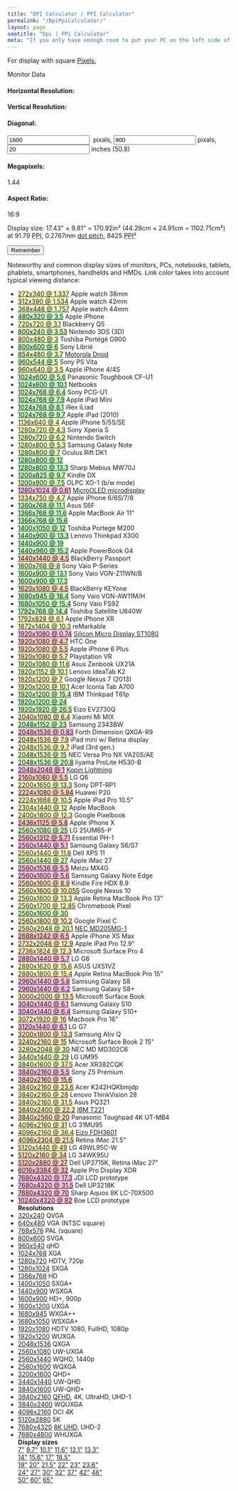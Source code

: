 ```yaml
---
title: "DPI Calculator / PPI Calculator" 
permalink: "/DpiPpiCalculator/"
layout: page
seotitle: "Dpi | PPi Calculator" 
meta: "If you only have enough room to put your PC on the left side of your desk, choosing a good inverted PC case is your best option."
---
```

<div class="container-fluid">
<p> For display with square&nbsp;<a href="https://en.wikipedia.org/wiki/Pixel" target="_blank">Pixels.</a></p>
<div class="card">
  <div class="card-header">Monitor Data</div>
  <div class="card-body">
    <div class="row">
        <div class="col-md-3">
            <h4>Horizontal Resolution:</h4>      
            <h4>Vertical Resolution:</h4>      
            <h4>Diagonal:</h4>      
        </div>
        <div class="col-md-6">
            <div class="form-inline">
                <input class="form-control" onChange="do_dpi()" value="1600" type="number" id="txtHR"/>
                <span>&nbsp;pixals,</span> 
                <input class="form-control" onChange="do_dpi()" value="900" type="number" id="txtVR" /><span>&nbsp;pixals,</span>
                <input class="form-control" onChange="do_dpi()" value="20" type="number" id="txtDiagonal"/><span>&nbsp;inches (</span><span id="metricdiag">50.8</span><span>)</span>
            </div>
        </div>
        <div class="col-md-3">
        <h4>Megapixels:</h4><span id="mpix">1.44</span>
        <h4>Aspect Ratio:</h4><span id="aspect">16:9</span>     
        </div>
    </div>    </div>
  <div class="card-footer">
    <p id="result">Display size: 17.43" × 9.81" = 170.92in² (44.28cm × 24.91cm = 1102.71cm²) at <span title="Y: 91.79">91.79</span> <abbr title="pixels per inch">PPI</abbr>, 0.2767mm <a href="https://en.wikipedia.org/wiki/Dot_pitch">dot pitch</a>, 8425 <abbr title="pixels per square inch">PPI²</abbr></p>
    <p id="saved"></p>
    <input type="button" class="btn btn-info" onclick="document.getElementById('saved').innerHTML = document.getElementById('saved').innerHTML + document.getElementById('result').innerHTML + '<br>';" value="Remember">
  </div>
</div>
<p>Noteworthy and common display sizes of monitors, PCs, notebooks, tablets, phablets, smartphones, handhelds and HMDs. Link color takes into account typical viewing distance:</p>
<div id="multilist">
<ul id="mylist" class="row">
<div class="col-md-3">
<li><a href="javascript:set_mon(272,340,1.337)" style="background-color: rgb(247, 255, 191);">272x340 @ 1.337</a> Apple watch 38mm</li><li><a href="javascript:set_mon(312,390,1.534)" style="background-color: rgb(247, 255, 191);">312x390 @ 1.534</a> Apple watch 42mm</li><li><a href="javascript:set_mon(368,448,1.757)" style="background-color: rgb(249, 255, 191);">368x448 @ 1.757</a> Apple watch 44mm</li><li><a href="javascript:set_mon(480,320,3.5)" style="background-color: rgb(191, 255, 198);">480x320 @ 3.5</a> Apple iPhone</li><li><a href="javascript:set_mon(720,720,3.1)" style="background-color: rgb(248, 255, 191);">720x720 @ 3.1</a> Blackberry Q5</li><li><a href="javascript:set_mon(800,240,3.53)" style="background-color: rgb(212, 255, 191);">800x240 @ 3.53</a> Nintendo 3DS (3D)</li><li><a href="javascript:set_mon(800,480,3)" style="background-color: rgb(241, 255, 191);">800x480 @ 3</a> Toshiba Portégé G900</li><li><a href="javascript:set_mon(800,600,6)" style="background-color: rgb(192, 255, 191);">800x600 @ 6</a> Sony Librié</li><li><a href="javascript:set_mon(854,480,3.7)" style="background-color: rgb(223, 255, 191);">854x480 @ 3.7</a> <a href="https://en.wikipedia.org/wiki/Motorola_Droid">Motorola Droid</a></li><li><a href="javascript:set_mon(960,544,5)" style="background-color: rgb(211, 255, 191);">960x544 @ 5</a> Sony PS Vita</li><li><a href="javascript:set_mon(960,640,3.5)" style="background-color: rgb(249, 255, 191);">960x640 @ 3.5</a> Apple iPhone 4/4S</li><li><a href="javascript:set_mon(1024,600,5.6)" style="background-color: rgb(210, 255, 191);">1024x600 @ 5.6</a> Panasonic Toughbook CF-U1</li><li><a href="javascript:set_mon(1024,600,10.1)" style="background-color: rgb(191, 255, 202);">1024x600 @ 10.1</a> Netbooks</li><li><a href="javascript:set_mon(1024,768,6.4)" style="background-color: rgb(208, 255, 191);">1024x768 @ 6.4</a> Sony PCG-U1</li><li><a href="javascript:set_mon(1024,768,7.9)" style="background-color: rgb(196, 255, 191);">1024x768 @ 7.9</a> Apple iPad Mini</li><li><a href="javascript:set_mon(1024,768,8.1)" style="background-color: rgb(195, 255, 191);">1024x768 @ 8.1</a> iRex iLiad</li><li><a href="javascript:set_mon(1024,768,9.7)" style="background-color: rgb(191, 255, 195);">1024x768 @ 9.7</a> Apple iPad (2010)</li><li><a href="javascript:set_mon(1136,640,4)" style="background-color: rgb(247, 255, 191);">1136x640 @ 4</a> Apple iPhone 5/5S/SE</li><li><a href="javascript:set_mon(1280,720,4.3)" style="background-color: rgb(255, 255, 191);">1280x720 @ 4.3</a> Sony Xperia S</li><li><a href="javascript:set_mon(1280,720,6.2)" style="background-color: rgb(223, 255, 191);">1280x720 @ 6.2</a> Nintendo Switch</li><li><a href="javascript:set_mon(1280,800,5.3)" style="background-color: rgb(239, 255, 191);">1280x800 @ 5.3</a> Samsung Galaxy Note</li><li><a href="javascript:set_mon(1280,800,7)" style="background-color: rgb(218, 255, 191);">1280x800 @ 7</a> Oculus Rift DK1</li><li><a href="javascript:set_mon(1280,800,12)" style="background-color: rgb(191, 255, 193);">1280x800 @ 12</a> </li><li><a href="javascript:set_mon(1280,800,13.3)" style="background-color: rgb(191, 255, 196);">1280x800 @ 13.3</a> Sharp Mebius MW70J</li><li><a href="javascript:set_mon(1200,825,9.7)" style="background-color: rgb(196, 255, 191);">1200x825 @ 9.7</a> Kindle DX</li><li><a href="javascript:set_mon(1200,900,7.5)" style="background-color: rgb(213, 255, 191);">1200x900 @ 7.5</a> OLPC XO-1 (b/w mode)</li><li><a href="javascript:set_mon(1280,1024,0.61)" style="background-color: rgb(255, 191, 223);">1280x1024 @ 0.61</a> <a href="http://www.imaging-resource.com/news/2012/01/27/new-evf-makes-it-clear-the-optical-viewfinders-days-are-numbered">MicroOLED microdisplay</a></li><li><a href="javascript:set_mon(1334,750,4.7)" style="background-color: rgb(252, 255, 191);">1334x750 @ 4.7</a> Apple iPhone 6/6S/7/8</li><li><a href="javascript:set_mon(1360,768,11.1)" style="background-color: rgb(196, 255, 191);">1360x768 @ 11.1</a> Asus S6F</li><li><a href="javascript:set_mon(1366,768,11.6)" style="background-color: rgb(194, 255, 191);">1366x768 @ 11.6</a> Apple MacBook Air 11"</li><li><a href="javascript:set_mon(1366,768,15.6)" style="background-color: rgb(191, 255, 199);">1366x768 @ 15.6</a> </li><li><a href="javascript:set_mon(1400,1050,12)" style="background-color: rgb(201, 255, 191);">1400x1050 @ 12</a> Toshiba Portege M200</li><li><a href="javascript:set_mon(1440,900,13.3)" style="background-color: rgb(194, 255, 191);">1440x900 @ 13.3</a> Lenovo Thinkpad X300</li><li><a href="javascript:set_mon(1440,900,19)" style="background-color: rgb(191, 255, 200);">1440x900 @ 19</a> </li><li><a href="javascript:set_mon(1440,960,15.2)" style="background-color: rgb(191, 255, 192);">1440x960 @ 15.2</a> Apple PowerBook G4</li><li><a href="javascript:set_mon(1440,1440,4.5)" style="background-color: rgb(255, 209, 191);">1440x1440 @ 4.5</a> BlackBerry Passport</li><li><a href="javascript:set_mon(1600,768,8)" style="background-color: rgb(225, 255, 191);">1600x768 @ 8</a> Sony Vaio P-Series</li><li><a href="javascript:set_mon(1600,900,13.1)" style="background-color: rgb(201, 255, 191);">1600x900 @ 13.1</a> Sony Vaio VGN-Z11WN/B</li><li><a href="javascript:set_mon(1600,900,17.3)" style="background-color: rgb(191, 255, 192);">1600x900 @ 17.3</a> </li><li><a href="javascript:set_mon(1620,1080,4.5)" style="background-color: rgb(255, 217, 191);">1620x1080 @ 4.5</a> BlackBerry KEYone</li>
</div>
<div class="col-md-3">
<li><a href="javascript:set_mon(1680,945,18.4)" style="background-color: rgb(192, 255, 191);">1680x945 @ 18.4</a> Sony Vaio VGN-AW11M/H</li><li><a href="javascript:set_mon(1680,1050,15.4)" style="background-color: rgb(201, 255, 191);">1680x1050 @ 15.4</a> Sony Vaio FS92</li><li><a href="javascript:set_mon(1792,768,14.4)" style="background-color: rgb(202, 255, 191);">1792x768 @ 14.4</a> Toshiba Satellite U840W</li><li><a href="javascript:set_mon(1792,828,6.1)" style="background-color: rgb(255, 250, 191);">1792x828 @ 6.1</a> Apple iPhone XR</li><li><a href="javascript:set_mon(1872,1404,10.3)" style="background-color: rgb(238, 255, 191);">1872x1404 @ 10.3</a> reMarkable</li><li><a href="javascript:set_mon(1920,1080,0.74)" style="background-color: rgb(255, 191, 223);">1920x1080 @ 0.74</a> <a href="http://www.siliconmicrodisplay.com/st1080.html">Silicon Micro Display ST1080</a></li><li><a href="javascript:set_mon(1920,1080,4.7)" style="background-color: rgb(255, 201, 191);">1920x1080 @ 4.7</a> HTC One</li><li><a href="javascript:set_mon(1920,1080,5.5)" style="background-color: rgb(255, 222, 191);">1920x1080 @ 5.5</a> Apple iPhone 6 Plus</li><li><a href="javascript:set_mon(1920,1080,5.7)" style="background-color: rgb(255, 226, 191);">1920x1080 @ 5.7</a> Playstation VR</li><li><a href="javascript:set_mon(1920,1080,11.6)" style="background-color: rgb(224, 255, 191);">1920x1080 @ 11.6</a> Asus Zenbook UX21A</li><li><a href="javascript:set_mon(1920,1152,10.1)" style="background-color: rgb(234, 255, 191);">1920x1152 @ 10.1</a> Lenovo IdeaTab K2</li><li><a href="javascript:set_mon(1920,1200,7)" style="background-color: rgb(255, 244, 191);">1920x1200 @ 7</a> Google Nexus 7 (2013)</li><li><a href="javascript:set_mon(1920,1200,10.1)" style="background-color: rgb(236, 255, 191);">1920x1200 @ 10.1</a> Acer Iconia Tab A700</li><li><a href="javascript:set_mon(1920,1200,15.4)" style="background-color: rgb(212, 255, 191);">1920x1200 @ 15.4</a> IBM Thinkpad T61p</li><li><a href="javascript:set_mon(1920,1200,24)" style="background-color: rgb(196, 255, 191);">1920x1200 @ 24</a> </li><li><a href="javascript:set_mon(1920,1920,26.5)" style="background-color: rgb(207, 255, 191);">1920x1920 @ 26.5</a> Eizo EV2730Q</li><li><a href="javascript:set_mon(2040,1080,6.4)" style="background-color: rgb(255, 232, 191);">2040x1080 @ 6.4</a> Xiaomi Mi MIX</li><li><a href="javascript:set_mon(2048,1152,23)" style="background-color: rgb(200, 255, 191);">2048x1152 @ 23</a> Samsung 2343BW</li><li><a href="javascript:set_mon(2048,1536,0.83)" style="background-color: rgb(255, 191, 223);">2048x1536 @ 0.83</a> Forth Dimension QXGA-R9</li><li><a href="javascript:set_mon(2048,1536,7.9)" style="background-color: rgb(255, 238, 191);">2048x1536 @ 7.9</a> iPad mini w/ Retina display</li><li><a href="javascript:set_mon(2048,1536,9.7)" style="background-color: rgb(254, 255, 191);">2048x1536 @ 9.7</a> iPad (3rd gen.)</li><li><a href="javascript:set_mon(2048,1536,15)" style="background-color: rgb(225, 255, 191);">2048x1536 @ 15</a> NEC Versa Pro NX VA20S/AE</li><li><a href="javascript:set_mon(2048,1536,20.8)" style="background-color: rgb(211, 255, 191);">2048x1536 @ 20.8</a> Iiyama ProLite H530-B</li><li><a href="javascript:set_mon(2048,2048,1)" style="background-color: rgb(255, 191, 223);">2048x2048 @ 1</a> <a href="http://www.kopin.com/investors/news-events/press-releases/press-release-details/2017/Kopin-Debuts-Lightning-OLED-Microdisplay-With-2k-x-2k-Resolution-for-Mobile-VR-at-2017-CES/default.aspx">Kopin Lightning</a></li><li><a href="javascript:set_mon(2160,1080,5.5)" style="background-color: rgb(255, 205, 191);">2160x1080 @ 5.5</a> LG Q6</li><li><a href="javascript:set_mon(2200,1650,13.3)" style="background-color: rgb(240, 255, 191);">2200x1650 @ 13.3</a> Sony DPT-RP1</li><li><a href="javascript:set_mon(2224,1080,5.84)" style="background-color: rgb(255, 209, 191);">2224x1080 @ 5.84</a> Huawei P20</li><li><a href="javascript:set_mon(2224,1668,10.5)" style="background-color: rgb(255, 251, 191);">2224x1668 @ 10.5</a> Apple iPad Pro 10.5"</li><li><a href="javascript:set_mon(2304,1440,12)" style="background-color: rgb(246, 255, 191);">2304x1440 @ 12</a> Apple MacBook</li><li><a href="javascript:set_mon(2400,1600,12.3)" style="background-color: rgb(251, 255, 191);">2400x1600 @ 12.3</a> Google Pixelbook</li><li><a href="javascript:set_mon(2436,1125,5.8)" style="background-color: rgb(255, 193, 191);">2436x1125 @ 5.8</a> Apple iPhone X</li><li><a href="javascript:set_mon(2560,1080,25)" style="background-color: rgb(211, 255, 191);">2560x1080 @ 25</a> LG 25UM65-P</li><li><a href="javascript:set_mon(2560,1312,5.71)" style="background-color: rgb(255, 191, 206);">2560x1312 @ 5.71</a> Essential PH-1</li><li><a href="javascript:set_mon(2560,1440,5.1)" style="background-color: rgb(255, 191, 223);">2560x1440 @ 5.1</a> Samsung Galaxy S6/S7</li><li><a href="javascript:set_mon(2560,1440,11.6)" style="background-color: rgb(255, 252, 191);">2560x1440 @ 11.6</a> Dell XPS 11</li><li><a href="javascript:set_mon(2560,1440,27)" style="background-color: rgb(214, 255, 191);">2560x1440 @ 27</a> Apple iMac 27</li><li><a href="javascript:set_mon(2560,1536,5.5)" style="background-color: rgb(255, 191, 221);">2560x1536 @ 5.5</a> Meizu MX4G</li><li><a href="javascript:set_mon(2560,1600,5.6)" style="background-color: rgb(255, 191, 220);">2560x1600 @ 5.6</a> Samsung Galaxy Note Edge</li><li><a href="javascript:set_mon(2560,1600,8.9)" style="background-color: rgb(255, 224, 191);">2560x1600 @ 8.9</a> Kindle Fire HDX 8.9</li><li><a href="javascript:set_mon(2560,1600,10.055)" style="background-color: rgb(255, 236, 191);">2560x1600 @ 10.055</a> Google Nexus 10</li>
</div>
<div class="col-md-3">
<li><a href="javascript:set_mon(2560,1600,13.3)" style="background-color: rgb(252, 255, 191);">2560x1600 @ 13.3</a> Apple Retina MacBook Pro 13"</li><li><a href="javascript:set_mon(2560,1700,12.85)" style="background-color: rgb(255, 253, 191);">2560x1700 @ 12.85</a> Chromebook Pixel</li><li><a href="javascript:set_mon(2560,1600,30)" style="background-color: rgb(213, 255, 191);">2560x1600 @ 30</a> </li><li><a href="javascript:set_mon(2560,1800,10.2)" style="background-color: rgb(255, 231, 191);">2560x1800 @ 10.2</a> Google Pixel C</li><li><a href="javascript:set_mon(2560,2048,20.1)" style="background-color: rgb(238, 255, 191);">2560x2048 @ 20.1</a> <a href="http://www.necdisplay.com/p/medical%20-diagnostic%20-displays/md205mg-1?type=support">NEC MD205MG-1</a></li><li><a href="javascript:set_mon(2688,1242,6.5)" style="background-color: rgb(255, 191, 193);">2688x1242 @ 6.5</a> Apple iPhone XS Max</li><li><a href="javascript:set_mon(2732,2048,12.9)" style="background-color: rgb(255, 238, 191);">2732x2048 @ 12.9</a> Apple iPad Pro 12.9"</li><li><a href="javascript:set_mon(2736,1824,12.3)" style="background-color: rgb(255, 240, 191);">2736x1824 @ 12.3</a> Microsoft Surface Pro 4</li><li><a href="javascript:set_mon(2880,1440,5.7)" style="background-color: rgb(255, 191, 223);">2880x1440 @ 5.7</a> LG G6</li><li><a href="javascript:set_mon(2880,1620,15.6)" style="background-color: rgb(253, 255, 191);">2880x1620 @ 15.6</a> ASUS UX51VZ</li><li><a href="javascript:set_mon(2880,1800,15.4)" style="background-color: rgb(255, 252, 191);">2880x1800 @ 15.4</a> Apple Retina MacBook Pro 15"</li><li><a href="javascript:set_mon(2960,1440,5.8)" style="background-color: rgb(255, 191, 223);">2960x1440 @ 5.8</a> Samsung Galaxy S8</li><li><a href="javascript:set_mon(2960,1440,6.2)" style="background-color: rgb(255, 191, 223);">2960x1440 @ 6.2</a> Samsung Galaxy S8+</li><li><a href="javascript:set_mon(3000,2000,13.5)" style="background-color: rgb(255, 234, 191);">3000x2000 @ 13.5</a> Microsoft Surface Book</li><li><a href="javascript:set_mon(3040,1440,6.1)" style="background-color: rgb(255, 191, 223);">3040x1440 @ 6.1</a> Samsung Galaxy S10</li><li><a href="javascript:set_mon(3040,1440,6.4)" style="background-color: rgb(255, 191, 223);">3040x1440 @ 6.4</a> Samsung Galaxy S10+</li><li><a href="javascript:set_mon(3072,1920,16)" style="background-color: rgb(255, 246, 191);">3072x1920 @ 16</a> Macbook Pro 16"</li><li><a href="javascript:set_mon(3120,1440,6.1)" style="background-color: rgb(255, 191, 223);">3120x1440 @ 6.1</a> LG G7</li><li><a href="javascript:set_mon(3200,1800,13.3)" style="background-color: rgb(255, 230, 191);">3200x1800 @ 13.3</a> Samsung Ativ Q</li><li><a href="javascript:set_mon(3240,2160,15)" style="background-color: rgb(255, 230, 191);">3240x2160 @ 15</a> Microsoft Surface Book 2 15"</li><li><a href="javascript:set_mon(3280,2048,30)" style="background-color: rgb(239, 255, 191);">3280x2048 @ 30</a> NEC MD MD302C6</li><li><a href="javascript:set_mon(3440,1440,29)" style="background-color: rgb(236, 255, 191);">3440x1440 @ 29</a> LG UM95</li><li><a href="javascript:set_mon(3840,1600,37.5)" style="background-color: rgb(240, 255, 191);">3840x1600 @ 37.5</a> Acer XR382CQK</li><li><a href="javascript:set_mon(3840,2160,5.5)" style="background-color: rgb(255, 191, 223);">3840x2160 @ 5.5</a> Sony Z5 Premium</li><li><a href="javascript:set_mon(3840,2160,15.6)" style="background-color: rgb(255, 213, 191);">3840x2160 @ 15.6</a> </li><li><a href="javascript:set_mon(3840,2160,23.6)" style="background-color: rgb(255, 242, 191);">3840x2160 @ 23.6</a> Acer K242HQKbmjdp</li><li><a href="javascript:set_mon(3840,2160,28)" style="background-color: rgb(255, 251, 191);">3840x2160 @ 28</a> Lenovo ThinkVision 28</li><li><a href="javascript:set_mon(3840,2160,31.5)" style="background-color: rgb(254, 255, 191);">3840x2160 @ 31.5</a> Asus PQ321</li><li><a href="javascript:set_mon(3840,2400,22.2)" style="background-color: rgb(255, 234, 191);">3840x2400 @ 22.2</a> <a href="https://en.wikipedia.org/wiki/IBM_T220/T221_LCD_monitors#IBM_T221">IBM T221</a></li><li><a href="javascript:set_mon(3840,2560,20)" style="background-color: rgb(255, 224, 191);">3840x2560 @ 20</a> Panasonic Toughpad 4K UT-MB4</li><li><a href="javascript:set_mon(4096,2160,31)" style="background-color: rgb(255, 249, 191);">4096x2160 @ 31</a> LG 31MU95</li><li><a href="javascript:set_mon(4096,2160,36.4)" style="background-color: rgb(254, 255, 191);">4096x2160 @ 36.4</a> <a href="http://www.eizo.com/na/products/duravision/fdh3601/">Eizo FDH3601</a></li><li><a href="javascript:set_mon(4096,2304,21.5)" style="background-color: rgb(255, 226, 191);">4096x2304 @ 21.5</a> Retina iMac 21.5"</li><li><a href="javascript:set_mon(5120,1440,49)" style="background-color: rgb(255, 247, 191);">5120x1440 @ 49</a> LG 49WL95C-W</li><li><a href="javascript:set_mon(5120,2160,34)" style="background-color: rgb(255, 226, 191);">5120x2160 @ 34</a> LG 34WK95U</li><li><a href="javascript:set_mon(5120,2880,27)" style="background-color: rgb(255, 203, 191);">5120x2880 @ 27</a> Dell UP2715K, Retina iMac 27"</li><li><a href="javascript:set_mon(6016,3384,32)" style="background-color: rgb(255, 191, 200);">6016x3384 @ 32</a> Apple Pro Display XDR</li><li><a href="javascript:set_mon(7680,4320,17.3)" style="background-color: rgb(255, 191, 223);">7680x4320 @ 17.3</a> JDI LCD prototype</li><li><a href="javascript:set_mon(7680,4320,31.5)" style="background-color: rgb(255, 191, 223);">7680x4320 @ 31.5</a> Dell UP3218K</li><li><a href="javascript:set_mon(7680,4320,70)" style="background-color: rgb(255, 191, 212);">7680x4320 @ 70</a> Sharp Aquos 8K LC-70X500</li>
</div>
<div class="col-md-3">
<li><a href="javascript:set_mon(10240,4320,82)" style="background-color: rgb(255, 191, 223);">10240x4320 @ 82</a> Boe LCD prototype</li>


<li style="list-style-type: none;" id="resolutions"> <b>Resolutions</b>
</li><li><a href="javascript:set_mon(320,240)">320x240</a> QVGA</li>
<li><a href="javascript:set_mon(640,480)">640x480</a> VGA (NTSC square)</li>
<li><a href="javascript:set_mon(768,576)">768x576</a> PAL (square)</li>
<li><a href="javascript:set_mon(800,600)">800x600</a> SVGA</li>
<li><a href="javascript:set_mon(960,540)">960x540</a> qHD</li>
<li><a href="javascript:set_mon(1024,768)">1024x768</a> XGA</li>
<li><a href="javascript:set_mon(1280,720)">1280x720</a> HDTV, 720p</li>
<li><a href="javascript:set_mon(1280,1024)">1280x1024</a> SXGA</li>
<li><a href="javascript:set_mon(1366,768)">1366x768</a> HD</li>
<li><a href="javascript:set_mon(1400,1050)">1400x1050</a> SXGA+</li>
<li><a href="javascript:set_mon(1440,900)">1440x900</a> WSXGA</li>
<li><a href="javascript:set_mon(1600,900)">1600x900</a> HD+, 900p</li>
<li><a href="javascript:set_mon(1600,1200)">1600x1200</a> UXGA</li>
<li><a href="javascript:set_mon(1680,945)">1680x945</a> WXGA++</li>
<li><a href="javascript:set_mon(1680,1050)">1680x1050</a> WSXGA+</li>
<li><a href="javascript:set_mon(1920,1080)">1920x1080</a> HDTV 1080, FullHD, 1080p</li>
<li><a href="javascript:set_mon(1920,1200)">1920x1200</a> WUXGA</li>
<li><a href="javascript:set_mon(2048,1536)">2048x1536</a> QXGA</li>
<li><a href="javascript:set_mon(2560,1080)">2560x1080</a> UW-UXGA</li>
<li><a href="javascript:set_mon(2560,1440)">2560x1440</a> WQHD, 1440p</li>
<li><a href="javascript:set_mon(2560,1600)">2560x1600</a> WQXGA</li>
<li><a href="javascript:set_mon(3200,1600)">3200x1600</a> QHD+</li>
<li><a href="javascript:set_mon(3440,1440)">3440x1440</a> UW-QHD</li>
<li><a href="javascript:set_mon(3840,1600)">3840x1600</a> UW-QHD+</li>
<li><a href="javascript:set_mon(3840,2160)">3840x2160</a> <a href="https://en.wikipedia.org/wiki/4K_resolution#QFHD_.283840x2160.29">QFHD</a>, 4K, UltraHD, UHD-1</li>
<li><a href="javascript:set_mon(3840,2400)">3840x2400</a> WQUXGA</li>
<li><a href="javascript:set_mon(4096,2160)">4096x2160</a> DCI 4K</li>
<li><a href="javascript:set_mon(5120,2880)">5120x2880</a> 5K</li>
<li><a href="javascript:set_mon(7680,4320)">7680x4320</a> <a href="https://en.wikipedia.org/wiki/8K_resolution">8K UHD</a>, UHD-2</li>
<li><a href="javascript:set_mon(7680,4800)">7680x4800</a> WHUXGA</li>
<b>Display sizes</b><br>
<a href="javascript:set_mon(0,0,7)">7"</a>
<a href="javascript:set_mon(0,0,9.7)">9.7"</a>
<a href="javascript:set_mon(0,0,10.1)">10.1"</a>
<a href="javascript:set_mon(0,0,11.6)">11.6"</a>
<a href="javascript:set_mon(0,0,12.1)">12.1"</a>
<a href="javascript:set_mon(0,0,13.3)">13.3"</a><br>
<a href="javascript:set_mon(0,0,14)">14"</a>
<a href="javascript:set_mon(0,0,15.6)">15.6"</a>
<a href="javascript:set_mon(0,0,17)">17"</a> 
<a href="javascript:set_mon(0,0,18.5)">18.5"</a><br>
<a href="javascript:set_mon(0,0,19)">19"</a>
<a href="javascript:set_mon(0,0,20)">20"</a>
<a href="javascript:set_mon(0,0,21.5)">21.5"</a> 
<a href="javascript:set_mon(0,0,22)">22"</a>
<a href="javascript:set_mon(0,0,23)">23"</a>
<a href="javascript:set_mon(0,0,23.6)">23.6"</a><br>
<a href="javascript:set_mon(0,0,24)">24"</a>
<a href="javascript:set_mon(0,0,27)">27"</a>
<a href="javascript:set_mon(0,0,30)">30"</a>
<a href="javascript:set_mon(0,0,32)">32"</a>
<a href="javascript:set_mon(0,0,37)">37"</a> 
<a href="javascript:set_mon(0,0,42)">42"</a>
<a href="javascript:set_mon(0,0,46)">46"</a><br>
<a href="javascript:set_mon(0,0,50)">50"</a>
<a href="javascript:set_mon(0,0,60)">60"</a>
<a href="javascript:set_mon(0,0,65)">65"</a>
</div>
</ul>
</div>

</div>
<script type="text/javascript">
function round2 (i) {
    return Math.round(i * 100) / 100;
}
function do_dpi () {
	if (! document.getElementById ) {
		alert("Your browser does not support the basic DOM API, sorry.");
		return;
	}
   var x = document.getElementById('txtHR').value;
   var y = document.getElementById('txtVR').value;
   var diag = document.getElementById('txtDiagonal').value;
	if (y == 0 || x == 0) return;
	var result = calc_dpi(x,y,diag);
	document.getElementById('metricdiag').innerHTML = round2(result.metricdiag);
	document.getElementById('result').innerHTML =
		'Display size: ' + round2(result.sizex) + '" &times; ' + round2(result.sizey) + '" = ' + 
		round2(result.area) + 'in&sup2; (' +
		round2(result.metricsizex) + 'cm &times; ' + round2(result.metricsizey) + 'cm = ' +
		round2(result.metricarea) + 'cm&sup2;) at ' + 
		'<span title="Y: ' + round2(result.yppi) + '">' + round2(result.xppi) + '</span>' +
		' <abbr title="pixels per inch">PPI</abbr>, ' +
		Math.round(result.dotpitch * 10000)/10000 +
		'mm <a href="https://en.wikipedia.org/wiki/Dot_pitch">dot pitch</a>, ' +
		Math.round(result.sqppi) +
		' <abbr title="pixels per square inch">PPI&sup2;</abbr>';
	document.getElementById('aspect').innerHTML = aspect_ratio(x,y);
	document.getElementById('mpix').innerHTML = in_megapixels(x,y);
}
function calc_dpi (x,y,diag) {
	var ratio = y/x;
	var xd = Math.sqrt( Math.pow(diag,2) / ( 1 + Math.pow(ratio, 2) ));
	var yd = xd * ratio;
	var pitch = 25.4/(x/xd); // metric
	var result = {
		metricdiag : diag * 2.54,
		sizex : xd,
		sizey : yd,
		area  : xd*yd,
		metricsizex : 2.54*xd,
		metricsizey : 2.54*yd,
		metricarea : xd*yd * 2.54*2.54,
		xppi : x/xd,
		yppi : y/yd,
		dotpitch : pitch,
		sqppi : x/xd*y/yd
    };
    return result;
}
function in_megapixels (x,y) {
	return round2(x*y/1000000);
}
function aspect_ratio (x,y) {
	var car = { // common aspect ratios we recognize
		"3:4" : 3/4,
		"1:1" : 1,
		"5:4" : 5/4,
		"4:3" : 4/3,
		"IMAX 1.43:1" : 1.43,
		"3:2" : 3/2,
		"5:3" : 5/3,
		"14:9" : 14/9,
		"16:10" : 16/10,
		"16:9" : 16/9,
		"17:9" : 17/9,
		"21:9" : 21/9,
//		"Academy ratio 1.375:1" : 1.375,
//		"CinemaScope 2.35:1" : 2.35,
//		"Cinemara 2.59:1" : 2.59,
//		"Ultra Panavision 70 2.75:1" : 2.75,
//		"MGM 65 2.76:1" : 2.76,
	};
	var ratio = x/y;
	for (ratio_name in car) {
		var r2 = car[ratio_name];
		if (Math.abs(r2/ratio-1) < 0.016)  // 1.6% error margin is ok
			return ratio_name;
	}
	// this aspect ratio is unknown.
	if (x-0 > y-0) // "1.xx:1"
		return round2(x/y) + ":1";
	else
		return "1:" + round2(y/x);
}
function set_mon (x, y, diag) {
	if (x)
		document.getElementById('txtHR').value = x;
	if (y)
		document.getElementById('txtVR').value = y;
	if (diag) 
		document.getElementById('txtDiagonal').value = diag;
	do_dpi();
}
</script>

